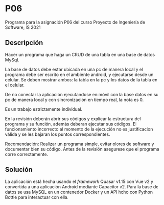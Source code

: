 # P06

Programa para la asignación P06 del curso Proyecto de Ingeniería de Software, IS 2021

## Descripción

Hacer un programa que haga un CRUD de una tabla en una base de datos MySql.

La base de datos debe estar ubicada en una pc de manera local y el programa debe ser escrito en el ambiente android, y ejecutarse desde un celular.  Se deben mostrar ambos: la tabla en la pc y los datos de la tabla en el celular.

De no conectar la aplicación ejecutandose en móvil con la base datos en su pc de manera local y con sincronización en tiempo real, la nota es 0.

Es un trabajo estrictamente individual.

En la revisión deberán abrir sus códigos y explicar la estructura del programa y su función, además deberan ejecutar sus códigos. El funcionamiento incorrecto al momento de la ejecución no es justificacion válida y se les bajaran los puntos correspondientes. 

Recomendación: Realizar un programa simple, evitar olores de software y documentar bien su código. Antes de la revisión asegurese que el programa corre correctamente.

## Solución

La aplicación está hecha usando el _framework_ Quasar v1.15 con Vue v2 y convertida a una aplicación Android mediante Capacitor v2.
Para la base de datos se usa MySQL en un contenedor Docker y un API hcho con Python Bottle para interactuar con ella.
